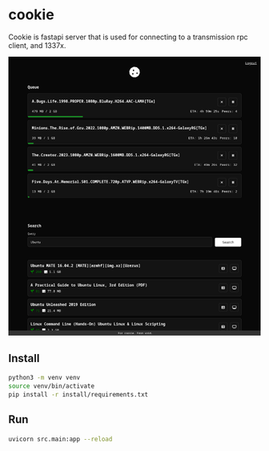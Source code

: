 # cookie

Cookie is fastapi server that is used for connecting to a transmission rpc client, and 1337x. 

![Screenshot](docs/cookie-fe.png)


## Install

```bash
python3 -m venv venv
source venv/bin/activate
pip install -r install/requirements.txt
```

## Run

```bash
uvicorn src.main:app --reload
```